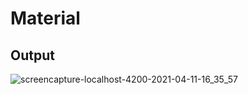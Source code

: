 # Material

## Output

![screencapture-localhost-4200-2021-04-11-16_35_57](https://user-images.githubusercontent.com/79576987/114302095-2393a900-9ae5-11eb-8d4e-f6197c938a2d.png)
